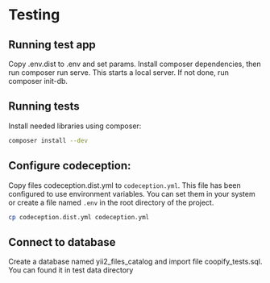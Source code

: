 # Testing

## Running test app

Copy .env.dist to .env and set params. 
Install composer dependencies, then run composer run serve. This starts a local server. If not done, run composer
init-db.


## Running tests

Install needed libraries using composer:

```bash
composer install --dev
```

## Configure codeception:

Copy files codeception.dist.yml to `codeception.yml`.
This file has been configured to use environment variables. You can set them in your system or create a file
named `.env` in the root directory of the project.

```bash
cp codeception.dist.yml codeception.yml
```

## Connect to database

Create a database named yii2_files_catalog and import file coopify_tests.sql. You can found it in test data directory


